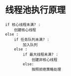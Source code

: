 # 线程池执行原理

```
if 核心线程未满? :
	创建核心线程
else :
	if 任务队列未满? :
		加入队列
	else :
		if 最大线程未满? :
			创建非核心线程
		else:
			按照拒绝策略处理
```

